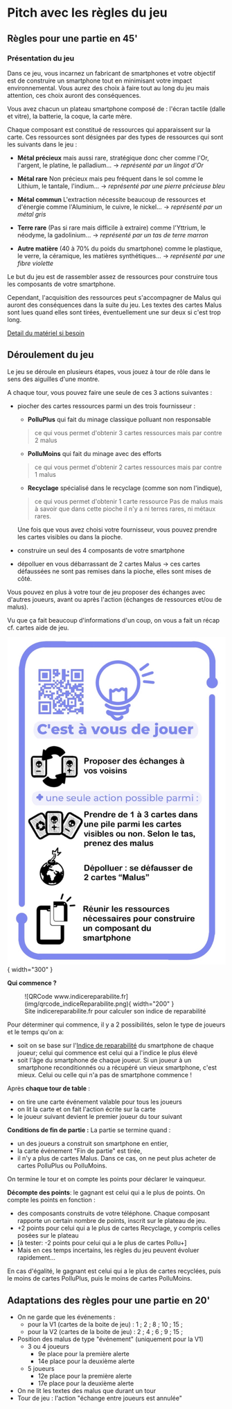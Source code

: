 # Pitch avec les règles du jeu

## Règles pour une partie en 45'
### Présentation du jeu
Dans ce jeu, vous incarnez un fabricant de smartphones et votre objectif
est de construire un smartphone tout en minimisant votre impact
environnemental. Vous aurez des choix à faire tout au long du jeu mais
attention, ces choix auront des conséquences.

Vous avez chacun un plateau smartphone composé de : l'écran tactile
(dalle et vitre), la batterie, la coque, la carte mère.

Chaque composant est constitué de ressources qui apparaissent sur la
carte. Ces ressources sont désignées par des types de ressources qui sont les
suivants dans le jeu :

-   **Métal précieux** mais aussi rare, stratégique donc cher comme l'Or, l'argent, le platine, le palladium...
    -> *représenté par un lingot d'Or*

-   **Métal rare** Non précieux mais peu fréquent dans le sol comme le Lithium, le tantale, l'indium...
    -> *représenté par une pierre précieuse bleu*

-   **Métal commun** L'extraction nécessite beaucoup de ressources et d'énergie comme l'Aluminium, le cuivre, le nickel...
    -> *représenté par un métal gris*

-   **Terre rare** (Pas si rare mais difficile à extraire) comme l'Yttrium, le néodyme, la gadolinium...
    -> *représenté par un tas de terre marron*

-   **Autre matière** (40 à 70% du poids du smartphone) comme le plastique, le verre, la céramique, les matières synthétiques...
    -> *représenté par une fibre violette*

Le but du jeu est de rassembler assez de ressources pour construire tous les composants de votre smartphone.

Cependant, l'acquisition des ressources peut s'accompagner de Malus qui auront des conséquences dans la suite du jeu.
Les textes des cartes Malus sont lues quand elles sont tirées, éventuellement une sur deux si c'est trop long.

[Detail du matériel si besoin](./Materiel.md)

## Déroulement du jeu

Le jeu se déroule en plusieurs étapes, vous jouez à tour de rôle dans le sens des aiguilles d'une montre.

A chaque tour, vous pouvez faire une seule de ces 3 actions suivantes :

- piocher des cartes ressources parmi un des trois fournisseur :

    - **PolluPlus** qui fait du minage classique polluant non responsable
    > ce qui vous permet d'obtenir 3 cartes ressources
    > mais par contre 2 malus

    - **PolluMoins** qui fait du minage avec des efforts
    > ce qui vous permet d'obtenir 2 cartes ressources
    > mais par contre 1 malus

    - **Recyclage** spécialisé dans le recyclage (comme son nom l'indique),
    > ce qui vous permet d'obtenir 1 carte ressource
    > Pas de malus mais à savoir que dans cette pioche il n'y a ni terres rares, ni métaux
    rares.

    Une fois que vous avez choisi votre fournisseur, vous pouvez prendre les
    cartes visibles ou dans la pioche.

- construire un seul des 4 composants de votre smartphone

- dépolluer en vous débarrassant de 2 cartes Malus -> ces cartes défaussées ne sont pas remises dans la pioche, elles sont mises de côté.

Vous pouvez en plus à votre tour de jeu proposer des échanges avec d'autres joueurs, avant ou après l'action (échanges de ressources et/ou de malus).

Vu que ça fait beaucoup d'informations d'un coup, on vous a fait un
récap cf. cartes aide de jeu.

![Recap des règles](img/AideDeJeu.jpeg){ width="300" }


**Qui commence ?**

<figure markdown>
  ![QRCode www.indicereparabilite.fr](img/qrcode_indiceReparabilite.png){ width="200" }
  <figcaption>Site indicereparabilite.fr pour calculer son indice de reparabilité</figcaption>
</figure>

Pour déterminer qui commence, il y a 2 possibilités, selon le type de joueurs et le temps qu'on a:
- soit on se base sur l'[Indice de reparabilité](https://www.indicereparabilite.fr/appareils/multimedia/smartphone/) du smartphone de chaque joueur; celui qui commence est celui qui a l'indice le plus élevé
- soit l'âge du smartphone de chaque joueur. Si un joueur à un smartphone reconditionnés ou a récupéré un vieux smartphone, c'est mieux. Celui ou celle qui n'a pas de smartphone commence !


Après **chaque tour de table** :

- on tire une carte événement valable pour tous les joueurs
- on lit la carte et on fait l'action écrite sur la carte
- le joueur suivant devient le premier joueur du tour suivant


**Conditions de fin de partie :** La partie se termine quand :

- un des joueurs a construit son smartphone en entier,
- la carte événement "Fin de partie" est tirée,
- il n'y a plus de cartes Malus. Dans ce cas, on ne peut plus acheter de cartes PolluPlus ou PolluMoins.

On termine le tour et on compte les points pour déclarer le vainqueur.

**Décompte des points**: le gagnant est celui qui a le plus de points. On compte les points en fonction :  

- des composants construits de votre téléphone. Chaque composant rapporte un certain nombre de points, inscrit sur le plateau de jeu.
- +2 points pour celui qui a le plus de cartes Recyclage, y compris celles posées sur le plateau
- [à tester: -2 points pour celui qui a le plus de cartes Pollu+]
- Mais en ces temps incertains, les règles du jeu peuvent évoluer rapidement...

En cas d'égalité, le gagnant est celui qui a le plus de cartes recyclées, puis le moins de cartes PolluPlus, puis le moins de cartes PolluMoins.

## Adaptations des règles pour une partie en 20'                                                      
- On ne garde que les événements :
    - pour la V1 (cartes de la boite de jeu) : 1 ; 2 ; 8 ; 10 ; 15  ;
    - pour la V2 (cartes de la boite de jeu) : 2 ; 4 ; 6 ; 9 ; 15  ;
- Position des malus de type "événement" (uniquement pour la V1)
    - 3 ou 4 joueurs
        - 9e place pour la première alerte
        - 14e place pour la deuxième alerte
    - 5 joueurs
        - 12e place pour la première alerte
        - 17e place pour la deuxième alerte
- On ne lit les textes des malus que durant un tour
- Tour de jeu : l'action "échange entre joueurs est annulée"
